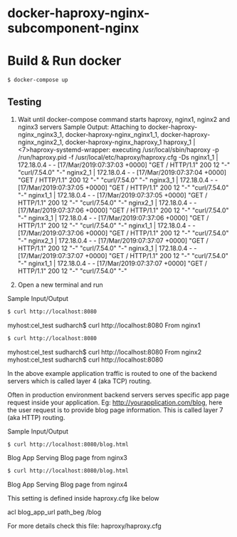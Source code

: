 # docker-haproxy-nginx-subcomponent-nginx

# Build & Run docker
```sh
$ docker-compose up
```

## Testing
1. Wait until docker-compose command starts haproxy, nginx1, nginx2 and nginx3 servers
Sample Output:
Attaching to docker-haproxy-nginx_nginx3_1, docker-haproxy-nginx_nginx1_1, docker-haproxy-nginx_nginx2_1, docker-haproxy-nginx_haproxy_1
haproxy_1  | <7>haproxy-systemd-wrapper: executing /usr/local/sbin/haproxy -p /run/haproxy.pid -f /usr/local/etc/haproxy/haproxy.cfg -Ds 
nginx1_1   | 172.18.0.4 - - [17/Mar/2019:07:37:03 +0000] "GET / HTTP/1.1" 200 12 "-" "curl/7.54.0" "-"
nginx2_1   | 172.18.0.4 - - [17/Mar/2019:07:37:04 +0000] "GET / HTTP/1.1" 200 12 "-" "curl/7.54.0" "-"
nginx3_1   | 172.18.0.4 - - [17/Mar/2019:07:37:05 +0000] "GET / HTTP/1.1" 200 12 "-" "curl/7.54.0" "-"
nginx1_1   | 172.18.0.4 - - [17/Mar/2019:07:37:05 +0000] "GET / HTTP/1.1" 200 12 "-" "curl/7.54.0" "-"
nginx2_1   | 172.18.0.4 - - [17/Mar/2019:07:37:06 +0000] "GET / HTTP/1.1" 200 12 "-" "curl/7.54.0" "-"
nginx3_1   | 172.18.0.4 - - [17/Mar/2019:07:37:06 +0000] "GET / HTTP/1.1" 200 12 "-" "curl/7.54.0" "-"
nginx1_1   | 172.18.0.4 - - [17/Mar/2019:07:37:06 +0000] "GET / HTTP/1.1" 200 12 "-" "curl/7.54.0" "-"
nginx2_1   | 172.18.0.4 - - [17/Mar/2019:07:37:07 +0000] "GET / HTTP/1.1" 200 12 "-" "curl/7.54.0" "-"
nginx3_1   | 172.18.0.4 - - [17/Mar/2019:07:37:07 +0000] "GET / HTTP/1.1" 200 12 "-" "curl/7.54.0" "-"
nginx1_1   | 172.18.0.4 - - [17/Mar/2019:07:37:07 +0000] "GET / HTTP/1.1" 200 12 "-" "curl/7.54.0" "-"

2. Open a new terminal and run

Sample Input/Output
```sh
$ curl http://localhost:8080
```
myhost:cel_test sudharch$ curl http://localhost:8080
From nginx1

```sh
$ curl http://localhost:8080
```
myhost:cel_test sudharch$ curl http://localhost:8080
From nginx2
myhost:cel_test sudharch$ curl http://localhost:8080

In the above example application traffic is routed to one of the backend servers which is called layer 4 (aka TCP) routing.

Often in production environment backend servers serves specific app page request inside your application.
Eg: http://yourapplication.com/blog, here the user request is to provide blog page information. This is called layer 7 (aka HTTP)  routing.

Sample Input/Output
```sh
$ curl http://localhost:8080/blog.html
```
Blog App
Serving Blog page from nginx3

```sh
$ curl http://localhost:8080/blog.html
```
Blog App
Serving Blog page from nginx4

This setting is defined inside haproxy.cfg like below

acl blog_app_url path_beg /blog

For more details check this file: haproxy/haproxy.cfg
